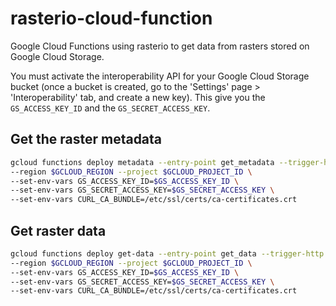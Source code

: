 # rasterio-cloud-function
Google Cloud Functions using rasterio to get data from rasters stored on Google Cloud Storage.

You must activate the interoperability API for your Google Cloud Storage bucket 
(once a bucket is created, go to the 'Settings' page > 'Interoperability' tab, and create a new key).
 This give you the `GS_ACCESS_KEY_ID` and the `GS_SECRET_ACCESS_KEY`.
 
## Get the raster metadata
```bash
gcloud functions deploy metadata --entry-point get_metadata --trigger-http --runtime python37 \
--region $GCLOUD_REGION --project $GCLOUD_PROJECT_ID \
--set-env-vars GS_ACCESS_KEY_ID=$GS_ACCESS_KEY_ID \
--set-env-vars GS_SECRET_ACCESS_KEY=$GS_SECRET_ACCESS_KEY \ 
--set-env-vars CURL_CA_BUNDLE=/etc/ssl/certs/ca-certificates.crt
```

## Get raster data
```bash
gcloud functions deploy get-data --entry-point get_data --trigger-http --runtime python37 --memory 1024MB \
--region $GCLOUD_REGION --project $GCLOUD_PROJECT_ID \
--set-env-vars GS_ACCESS_KEY_ID=$GS_ACCESS_KEY_ID \
--set-env-vars GS_SECRET_ACCESS_KEY=$GS_SECRET_ACCESS_KEY \ 
--set-env-vars CURL_CA_BUNDLE=/etc/ssl/certs/ca-certificates.crt
```
